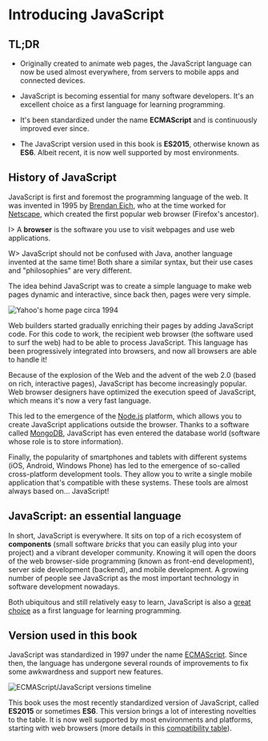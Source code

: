 # Introducing JavaScript

## TL;DR

* Originally created to animate web pages, the JavaScript language can now be used almost everywhere, from servers to mobile apps and connected devices.

* JavaScript is becoming essential for many software developers. It's an excellent choice as a first language for learning programming.

* It's been standardized under the name **ECMAScript** and is continuously improved ever since.

* The JavaScript version used in this book is **ES2015**, otherwise known as **ES6**. Albeit recent, it is now well supported by most environments.

## History of JavaScript

JavaScript is first and foremost the programming language of the web. It was invented in 1995 by [Brendan Eich](https://en.wikipedia.org/wiki/Brendan_Eich), who at the time worked for [Netscape](https://en.wikipedia.org/wiki/Netscape_Communications), which created the first popular web browser (Firefox's ancestor).

I> A **browser** is the software you use to visit webpages and use web applications.

W> JavaScript should not be confused with Java, another language invented at the same time! Both share a similar syntax, but their use cases and "philosophies" are very different.

The idea behind JavaScript was to create a simple language to make web pages dynamic and interactive, since back then, pages were very simple.

![Yahoo's home page circa 1994](images/intro03-01.jpg)

Web builders started gradually enriching their pages by adding JavaScript code. For this code to work, the recipient web browser (the software used to surf the web) had to be able to process JavaScript. This language has been progressively integrated into browsers, and now all browsers are able to handle it!

Because of the explosion of the Web and the advent of the web 2.0 (based on rich, interactive pages), JavaScript has become increasingly popular. Web browser designers have optimized the execution speed of JavaScript, which means it's now a very fast language.

This led to the emergence of the [Node.js](https://nodejs.org) platform, which allows you to create JavaScript applications outside the browser. Thanks to a software called [MongoDB](https://www.mongodb.com), JavaScript has even entered the database world (software whose role is to store information).

Finally, the popularity of smartphones and tablets with different systems (iOS, Android, Windows Phone) has led to the emergence of so-called cross-platform development tools. They allow you to write a single mobile application that's compatible with these systems. These tools are almost always based on... JavaScript!

## JavaScript: an essential language

In short, JavaScript is everywhere. It sits on top of a rich ecosystem of **components** (small software *bricks* that you can easily plug into your project) and a vibrant developer community. Knowing it will open the doors of the web browser-side programming (known as front-end development), server side development (backend), and mobile development. A growing number of people see JavaScript as the most important technology in software development nowadays.

Both ubiquitous and still relatively easy to learn, JavaScript is also a [great choice](https://medium.freecodecamp.com/what-programming-language-should-i-learn-first-%CA%87d%C4%B1%C9%B9%C9%94s%C9%90%CA%8C%C9%90%C9%BE-%C9%B9%C7%9D%CA%8Dsu%C9%90-19a33b0a467d#.3yu73z1px) as a first language for learning programming.

## Version used in this book

JavaScript was standardized in 1997 under the name [ECMAScript](https://en.wikipedia.org/wiki/ECMAScript). Since then, the language has undergone several rounds of improvements to fix some awkwardness and support new features.

![ECMAScript/JavaScript versions timeline](images/intro03-02.png)

This book uses the most recently standardized version of JavaScript, called **ES2015** or sometimes **ES6**. This version brings a lot of interesting novelties to the table. It is now well supported by most environments and platforms, starting with web browsers (more details in this [compatibility table](http://kangax.github.io/compat-table/es6/)).
